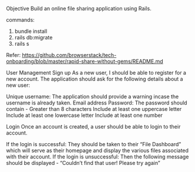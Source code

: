 Objective
Build an online file sharing application using Rails.

commands: 
1. bundle install
2. rails db:migrate
3. rails s

Refer: https://github.com/browserstack/tech-onboarding/blob/master/rapid-share-without-gems/README.md

User Management
Sign up
As a new user, I should be able to register for a new account. The application should ask for the following details about a new user:

Unique username: The application should provide a warning incase the username is already taken.
Email address
Password: The password should contain -
Greater than 8 characters
Include at least one uppercase letter
Include at least one lowercase letter
Include at least one number

Login
Once an account is created, a user should be able to login to their account.

If the login is successful: They should be taken to their “File Dashboard” which will serve as their homepage and display the various files associated with their account.
If the login is unsuccessful: Then the following message should be displayed - “Couldn’t find that user! Please try again”

